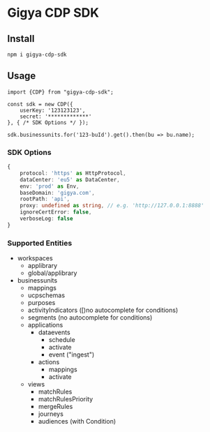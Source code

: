 # Gigya CDP SDK
## Install
```
npm i gigya-cdp-sdk
```

## Usage
```
import {CDP} from "gigya-cdp-sdk";

const sdk = new CDP({
    userKey: '123123123',
    secret: '*************'
}, { /* SDK Options */ });

sdk.businessunits.for('123-buId').get().then(bu => bu.name);
```

### SDK Options
```typescript
{
    protocol: 'https' as HttpProtocol,
    dataCenter: 'eu5' as DataCenter,
    env: 'prod' as Env,
    baseDomain: 'gigya.com',
    rootPath: 'api',
    proxy: undefined as string, // e.g. 'http://127.0.0.1:8888'
    ignoreCertError: false,
    verboseLog: false
}
```

### Supported Entities
* workspaces
    * applibrary
    * global/applibrary
* businessunits
    * mappings
    * ucpschemas
    * purposes
    * activityIndicators ([)no autocomplete for conditions)
    * segments (no autocomplete for conditions)
    * applications
        * dataevents
            * schedule
            * activate
            * event ("ingest")
        * actions
            * mappings
            * activate
    * views
        * matchRules
        * matchRulesPriority
        * mergeRules
        * journeys
        * audiences (with Condition)